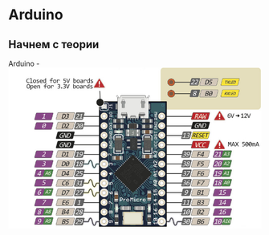 # Arduino

## Начнем с теории
Arduino - 
<img src="https://github.com/mook003/Triados/blob/main/docs/images/pro_micro_pinout.jpg">
